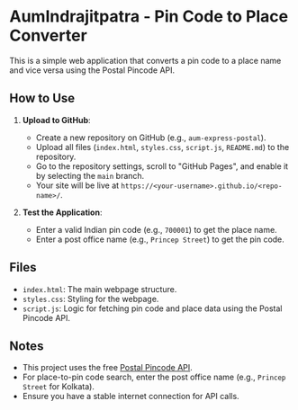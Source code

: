 # AumIndrajitpatra - Pin Code to Place Converter

This is a simple web application that converts a pin code to a place name and vice versa using the Postal Pincode API.

## How to Use
1. **Upload to GitHub**:
   - Create a new repository on GitHub (e.g., `aum-express-postal`).
   - Upload all files (`index.html`, `styles.css`, `script.js`, `README.md`) to the repository.
   - Go to the repository settings, scroll to "GitHub Pages", and enable it by selecting the `main` branch.
   - Your site will be live at `https://<your-username>.github.io/<repo-name>/`.

2. **Test the Application**:
   - Enter a valid Indian pin code (e.g., `700001`) to get the place name.
   - Enter a post office name (e.g., `Princep Street`) to get the pin code.

## Files
- `index.html`: The main webpage structure.
- `styles.css`: Styling for the webpage.
- `script.js`: Logic for fetching pin code and place data using the Postal Pincode API.

## Notes
- This project uses the free [Postal Pincode API](https://api.postalpincode.in/).
- For place-to-pin code search, enter the post office name (e.g., `Princep Street` for Kolkata).
- Ensure you have a stable internet connection for API calls.
